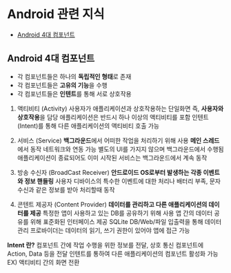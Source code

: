 # Android 관련 지식
- [Android 4대 컴포넌트](#android-4대-컴포넌트)


## Android 4대 컴포넌트
- 각 컴포넌트들은 하나의 **독립적인 형태**로 존재
- 각 컴포넌트들은 **고유의 기능**을 수행
- 각 컴포넌트들은 **인텐트**를 통해 서로 상호작용

1. 액티비티 (Activity)
사용자가 애플리케이션과 상호작용하는 단일화면
즉, **사용자와 상호작용**을 담당
애플리케이션은 반드시 하나 이상의 액티비티를 포함
인텐트(Intent)를 통해 다른 애플리케이션의 액티비티 호출 가능

2. 서비스 (Service)
**백그라운드**에서 어떠한 작업을 처리하기 위해 사용
**메인 스레드**에서 동작
네트워크와 연동 가능
별도의 UI를 가지지 않으며 백그라운드에서 수행됨
애플리케이션이 종료되어도 이미 시작된 서비스는 백그라운드에서 계속 동작

3. 방송 수신자 (BroadCast Receiver)
**안드로이드 OS로부터 발생하는 각종 이벤트와 정보 핸들링**
사용자 디바이스의 특수한 이벤트에 대한 처리나 배터리 부족, 문자 수신과 같은 정보를 받아 처리할때 동작

4. 콘텐트 제공자 (Content Provider)
**데이터를 관리하고 다른 애플리케이션의 데이터를 제공**
특정한 앱이 사용하고 있는 DB를 공유하기 위해 사용
앱 간의 데이터 공유를 위해 표준화된 인터페이스 제공
SQLite DB/Web/파일 입출력을 통해 데이터 관리
프로바이더는 데이터의 읽기, 쓰기 권한이 있어야 앱에 접근 가능

**Intent 란?**
컴포넌트 간에 작업 수행을 위한 정보를 전달, 상호 통신
컴포넌트에 Action, Data 등을 전달
인텐트를 통하여 다른 애플리케이션의 컴포넌트 활성화 가능
EX) 액티비티 간의 화면 전환
